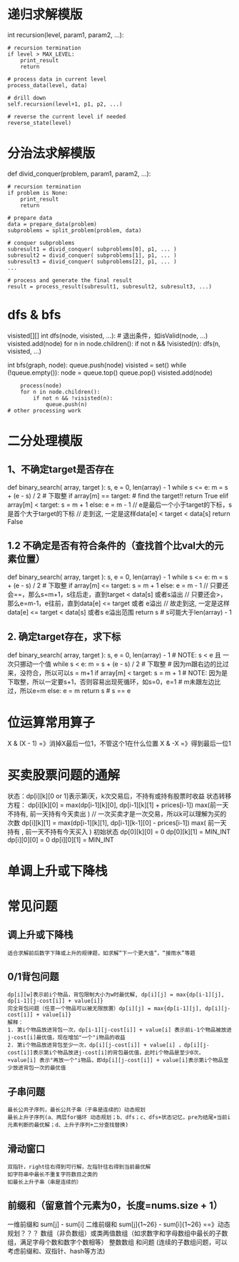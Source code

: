 # 递归求解模版
int recursion(level, param1, param2, ...):

    # recursion termination
    if level > MAX_LEVEL:
        print_result
        return

    # process data in current level
    process_data(level, data)

    # drill down
    self.recursion(level+1, p1, p2, ...)

    # reverse the current level if needed
    reverse_state(level)

# 分治法求解模版
def divid_conquer(problem, param1, param2, ...):
    
    # recursion termination
    if problem is None:
        print_result
        return

    # prepare data
    data = prepare_data(problem)
    subproblems = split_problem(problem, data)

    # conquer subproblems
    subresult1 = divid_conquer( subproblems[0], p1, ... )
    subresult2 = divid_conquer( subproblems[1], p1, ... )
    subresult3 = divid_conquer( subproblems[2], p1, ... )
    ...

    # process and generate the final result
    result = process_result(subresult1, subresult2, subresult3, ...)

# dfs & bfs
visisted[][]
int dfs(node, visisted, ...):
    # 退出条件，如isValid(node, ...)
    visisted.add(node)
    for n in node.children():
        if not n && !visisted(n):
            dfs(n, visisted, ...)

int bfs(graph, node):
    queue.push(node)
    visisted = set()
    while (!queue.empty()):
        node = queue.top()
        queue.pop()
        visisted.add(node)

        process(node)
        for n in node.children():
            if not n && !visisted(n):
                queue.push(n)
    # other processing work

# 二分处理模版
## 1、不确定target是否存在
def binary_search( array, target ):
    s, e = 0, len(array) - 1
    while s <= e:
        m = s + (e - s) / 2 # 下取整
        if array[m] == target:
            # find the target!!
            return True
        elif array[m] < target:
            s = m + 1
        else:
            e = m - 1
    // e是最后一个小于target的下标，s是首个大于target的下标
    // 走到这, 一定是这样data[e] < target < data[s]
    return False

## 1.2 不确定是否有符合条件的（查找首个比val大的元素位置）
def binary_search( array, target ):
    s, e = 0, len(array) - 1
    while s <= e:
        m = s + (e - s) / 2 # 下取整
        if array[m] <= target:
            s = m + 1
        else:
            e = m - 1
    // 只要还会==，那么s=m+1，s往后走，直到target < data[s] 或者s溢出
    // 只要还会>，那么e=m-1，e往前，直到data[e] <= target 或者 e溢出
    // 故走到这, 一定是这样data[e] <= target < data[s] 或者s e溢出范围
    return s # s可能大于len(array) - 1 

## 2. 确定target存在，求下标
def binary_search( array, target ):
    s, e = 0, len(array) - 1
    # NOTE: s < e 且 一次只挪动一个值
    while s < e: 
        m = s + (e - s) / 2 # 下取整
        # 因为m跟右边的比过来，没符合，所以可以s = m+1
        if array[m] < target:
            s = m + 1 # NOTE: 因为是下取整，所以一定要s+1，否则容易出现死循环，如s=0，e=1
        # m未跟左边比过，所以e=m
        else:
            e = m 
    return s # s == e

# 位运算常用算子
X & (X - 1) =》消掉X最后一位1，不管这个1在什么位置
X & -X =》得到最后一位1

# 买卖股票问题的通解
状态：dp[i][k][0 or 1]表示第i天，k次交易后，不持有或持有股票时收益
状态转移方程：
dp[i][k][0] = max(dp[i-1][k][0], dp[i-1][k][1] + prices[i-1])
              max(前一天不持有,    前一天持有今天卖出     ) // 一次买卖才是一次交易，所以k可以理解为买的次数
dp[i][k][1] = max(dp[i-1][k][1], dp[i-1][k-1][0] - prices[i-1])
              max( 前一天持有  , 前一天不持有今天买入     )
初始状态
dp[0][k][0] = 0
dp[0][k][1] = MIN_INT
dp[i][0][0] = 0
dp[i][0][1] = MIN_INT

# 单调上升或下降栈

# 常见问题
## 调上升或下降栈
    适合求解前后数字下降或上升的规律题，如求解“下一个更大值”，“接雨水”等题
## 0/1背包问题
    dp[i][w]表示前i个物品，背包限制大小为w时最优解, dp[i][j] = max{dp[i-1][j], dp[i-1][j-cost[i]] + value[i]}
    完全背包问题（任意一个物品可以被无限放置）dp[i][j] = max{dp[i-1][j], dp[i][j-cost[i]] + value[i]}
    解释：
    1. 第i个物品放进背包一次，dp[i-1][j-cost[i]] + value[i] 表示前i-1个物品被放进j-cost[i]最优值，现在增加"一个"i物品的收益
    2. 第i个物品放进背包至少一次，dp[i][j-cost[i]] + value[i] ，dp[i][j-cost[i]]表示第i个物品放进j-cost[i]的背包最优值，此时i个物品是至少0次，+value[i] 表示"再放一个"i物品，即dp[i][j-cost[i]] + value[i]表示第i个物品至少放进背包一次的最优值
## 子串问题
    最长公共子序列，最长公共子串（子串是连续的）动态规划
    最长上升子序列(a、两层for循环 动态规划；b、dfs；c、dfs+状态记忆，pre为结尾+当前i元素判断的最优解；d、上升子序列+二分查找替换)
## 滑动窗口
    双指针，right往右得到可行解，左指针往右得到当前最优解
    如字符串中最长不重复字符数目之类的
    如最长上升子串（串是连续的）
## 前缀和（留意首个元素为0，长度=nums.size + 1）
一维前缀和 sum[j] - sum[i]
二维前缀和 sum[j]{1~26} - sum[i]{1~26} ==》动态规划？？？
    数组（非负数组）或类两值数组（如求数字和字母数组中最长的子数组，满足字母个数和数字个数相等）
    整数数组 和问题
    (连续的子数组问题，可以考虑前缀和、双指针、hash等方法)
